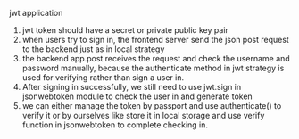 jwt application
1. jwt token should have a secret or private public key pair
2. when users try to sign in, the frontend server send the json post 
request to the backend just as in local strategy
3. the backend app.post receives the request and check the username 
and password manually, because the authenticate method in jwt strategy
is used for verifying rather than sign a user in. 
4. After signing in successfully, we still need to use jwt.sign in 
jsonwebtoken module to check the user in and generate token
5. we can either manage the token by passport and use authenticate() to
verify it or by ourselves like store it in local storage and use
verify function in jsonwebtoken to complete checking in.